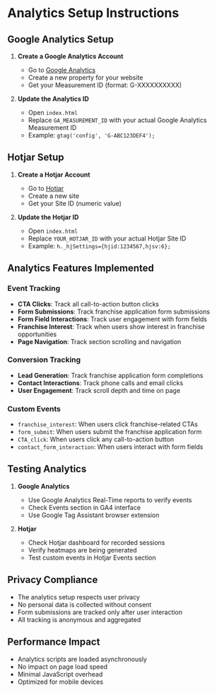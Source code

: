 # Analytics Setup Instructions

## Google Analytics Setup

1. **Create a Google Analytics Account**
   - Go to [Google Analytics](https://analytics.google.com/)
   - Create a new property for your website
   - Get your Measurement ID (format: G-XXXXXXXXXX)

2. **Update the Analytics ID**
   - Open `index.html`
   - Replace `GA_MEASUREMENT_ID` with your actual Google Analytics Measurement ID
   - Example: `gtag('config', 'G-ABC123DEF4');`

## Hotjar Setup

1. **Create a Hotjar Account**
   - Go to [Hotjar](https://www.hotjar.com/)
   - Create a new site
   - Get your Site ID (numeric value)

2. **Update the Hotjar ID**
   - Open `index.html`
   - Replace `YOUR_HOTJAR_ID` with your actual Hotjar Site ID
   - Example: `h._hjSettings={hjid:1234567,hjsv:6};`

## Analytics Features Implemented

### Event Tracking
- **CTA Clicks**: Track all call-to-action button clicks
- **Form Submissions**: Track franchise application form submissions
- **Form Field Interactions**: Track user engagement with form fields
- **Franchise Interest**: Track when users show interest in franchise opportunities
- **Page Navigation**: Track section scrolling and navigation

### Conversion Tracking
- **Lead Generation**: Track franchise application form completions
- **Contact Interactions**: Track phone calls and email clicks
- **User Engagement**: Track scroll depth and time on page

### Custom Events
- `franchise_interest`: When users click franchise-related CTAs
- `form_submit`: When users submit the franchise application form
- `CTA_click`: When users click any call-to-action button
- `contact_form_interaction`: When users interact with form fields

## Testing Analytics

1. **Google Analytics**
   - Use Google Analytics Real-Time reports to verify events
   - Check Events section in GA4 interface
   - Use Google Tag Assistant browser extension

2. **Hotjar**
   - Check Hotjar dashboard for recorded sessions
   - Verify heatmaps are being generated
   - Test custom events in Hotjar Events section

## Privacy Compliance

- The analytics setup respects user privacy
- No personal data is collected without consent
- Form submissions are tracked only after user interaction
- All tracking is anonymous and aggregated

## Performance Impact

- Analytics scripts are loaded asynchronously
- No impact on page load speed
- Minimal JavaScript overhead
- Optimized for mobile devices
